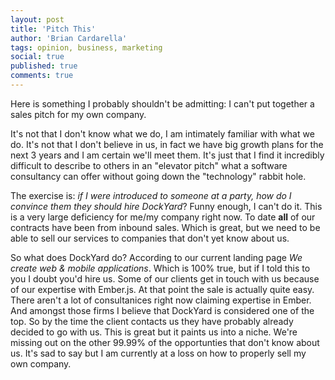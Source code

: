```yaml
---
layout: post
title: 'Pitch This'
author: 'Brian Cardarella'
tags: opinion, business, marketing
social: true
published: true
comments: true
---
```


Here is something I probably shouldn't be admitting: I can't put
together a sales pitch for my own company.

It's not that I don't know what we do, I am intimately familiar with
what we do. It's not that I don't believe in us, in fact we
have big growth plans for the next 3 years and I am certain we'll meet
them. It's just that I find it incredibly difficult to describe to
others in an "elevator pitch" what a software consultancy can offer
without going down the "technology" rabbit hole.

The exercise is: *if I were introduced to someone at a party, how do I convince them they should 
hire DockYard*? Funny enough, I can't do it. This is a very large
deficiency for me/my company right now. To date **all** of our
contracts have been from inbound sales. Which is great, but we need to
be able to sell our services to companies that don't yet know about us.

So what does DockYard do? According to our current landing page *We
create web & mobile applications*. Which is 100% true, but if I told
this to you I doubt you'd hire us. Some of our clients get in touch with
us because of our expertise with Ember.js. At that point the sale is
actually quite easy. There aren't a lot of consultanices right now
claiming expertise in Ember. And amongst those firms I believe that
DockYard is considered one of the top. So by the time the client
contacts us they have probably already decided to go with us. This is
great but it paints us into a niche. We're missing out on the other
99.99% of the opportunties that don't know about us. It's sad to say but 
I am currently at a loss on how to properly sell my own company. 
